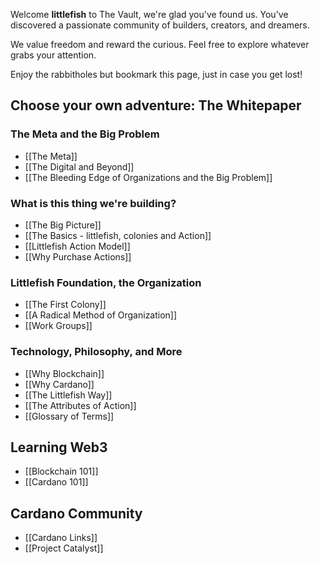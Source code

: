 Welcome **littlefish** to The Vault, we're glad you've found us. You've discovered a passionate community of builders, creators, and dreamers.

We value freedom and reward the curious. Feel free to explore whatever grabs your attention. 

Enjoy the rabbitholes but bookmark this page, just in case you get lost!

## Choose your own adventure: The Whitepaper
### The Meta and the Big Problem
- [[The Meta]]
- [[The Digital and Beyond]]
- [[The Bleeding Edge of Organizations and the Big Problem]]

### What is this thing we're building?
- [[The Big Picture]]
- [[The Basics - littlefish, colonies and Action]]
- [[Littlefish Action Model]]
- [[Why Purchase Actions]]

### Littlefish Foundation, the Organization
- [[The First Colony]]
- [[A Radical Method of Organization]]
- [[Work Groups]]

### Technology, Philosophy, and More
- [[Why Blockchain]]
- [[Why Cardano]]
- [[The Littlefish Way]]
- [[The Attributes of Action]]
- [[Glossary of Terms]]

## Learning Web3
- [[Blockchain 101]]
- [[Cardano 101]]

## Cardano Community
- [[Cardano Links]]
- [[Project Catalyst]]


